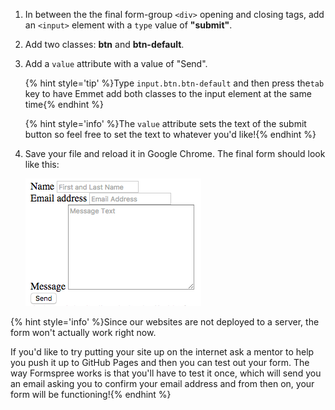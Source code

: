 1. In between the the final form-group `<div>` opening and closing tags, add an `<input>` element with a `type` value of **"submit"**.

1. Add two classes: **btn** and **btn-default**.
     
2. Add a `value` attribute with a value of "Send". 
    
    {% hint style='tip' %}Type `input.btn.btn-default` and then press the`tab` key to have Emmet add both classes to the input element at the same time{% endhint %}
    
    {% hint style='info' %}The `value` attribute sets the text of the submit button so feel free to set the text to whatever you'd like!{% endhint %}

1. Save your file and reload it in Google Chrome. The final form should look like this: 
    
    ![](images/fourthForm.png)    
 
{% hint style='info' %}Since our websites are not deployed to a server, the form won't actually work right now. 

If you'd like to try putting your site up on the internet ask a mentor to help you push it up to GitHub Pages and then you can test out your form.  The way Formspree works is that you'll have to test it once, which will send you an email asking you to confirm your email address and from then on, your form will be functioning!{% endhint %}
